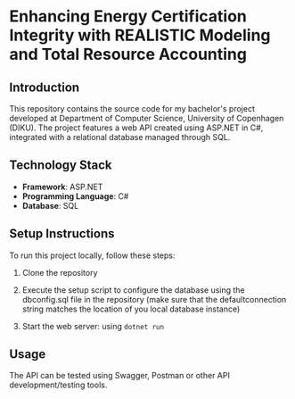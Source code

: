 # Enhancing Energy Certification Integrity with REALISTIC Modeling and Total Resource Accounting

## Introduction

This repository contains the source code for my bachelor's project developed at Department of Computer Science, University of Copenhagen (DIKU). The project features a web API created using ASP.NET in C#, integrated with a relational database managed through SQL.

## Technology Stack

- **Framework**: ASP.NET
- **Programming Language**: C#
- **Database**: SQL

## Setup Instructions

To run this project locally, follow these steps:

1. Clone the repository 

2. Execute the setup script to configure the database using the dbconfig.sql file in the repository (make sure that the defaultconnection string matches the location of you local database instance)
   
3. Start the web server: using `dotnet run`

## Usage
The API can be tested using Swagger, Postman or other API development/testing tools.
